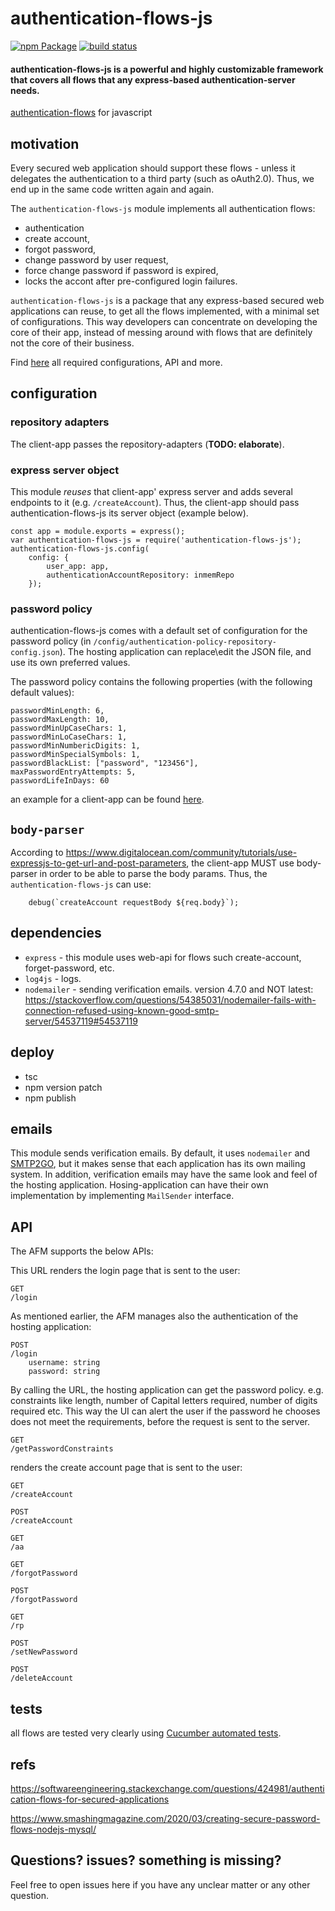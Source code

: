 # authentication-flows-js

[![npm Package](https://img.shields.io/npm/v/authentication-flows-js.svg?style=flat-square)](https://www.npmjs.org/package/authentication-flows-js)
[![build status](https://api.travis-ci.com/OhadR/authentication-flows-js.svg)](http://travis-ci.com/OhadR/authentication-flows-js)

#### authentication-flows-js is a powerful and highly customizable framework that covers all flows that any express-based authentication-server needs.

[authentication-flows](https://github.com/OhadR/authentication-flows) for javascript

## motivation

Every secured web application should support these flows - unless it delegates the authentication to a third party
(such as oAuth2.0). Thus, we end up in the same code written again and again. 

The `authentication-flows-js` module implements all authentication flows: 

 * authentication
 * create account, 
 * forgot password, 
 * change password by user request, 
 * force change password if password is expired,
 * locks the accont after pre-configured login failures.
 
`authentication-flows-js` is a package that any express-based secured web applications can reuse, to get all the flows 
implemented, with a minimal set of configurations. 
This way developers can concentrate on developing the core of their app, instead of messing around with flows that are
definitely not the core of their business.
 

Find [here](here) all required configurations, API and more.
 

## configuration

### repository adapters

The client-app passes the repository-adapters (**TODO: elaborate**).  

### express server object

This module *reuses* that client-app' express server and adds several endpoints to it (e.g. `/createAccount`).
Thus, the client-app should pass authentication-flows-js its server object (example below).


    const app = module.exports = express();
    var authentication-flows-js = require('authentication-flows-js');
    authentication-flows-js.config(
        config: {
            user_app: app, 
            authenticationAccountRepository: inmemRepo
        });

### password policy

authentication-flows-js comes with a default set of configuration for the password policy (in 
`/config/authentication-policy-repository-config.json`). The hosting application can replace\edit the JSON file, and use 
its own preferred values. 

The password policy contains the following properties (with the following default values):

    passwordMinLength: 6,
    passwordMaxLength: 10,
    passwordMinUpCaseChars: 1,
    passwordMinLoCaseChars: 1,
    passwordMinNumbericDigits: 1,
    passwordMinSpecialSymbols: 1,
    passwordBlackList: ["password", "123456"],
    maxPasswordEntryAttempts: 5,
    passwordLifeInDays: 60

an example for a client-app can be found [here](https://github.com/OhadR/authentication-flows-js-app).

## `body-parser`

According to https://www.digitalocean.com/community/tutorials/use-expressjs-to-get-url-and-post-parameters, the client-app
MUST use body-parser in order to be able to parse the body params.
Thus, the `authentication-flows-js` can use:

        debug(`createAccount requestBody ${req.body}`);


## dependencies

* `express` - this module uses web-api for flows such create-account, forget-password, etc.
* `log4js` - logs.
* `nodemailer` - sending verification emails. version 4.7.0 and NOT latest: https://stackoverflow.com/questions/54385031/nodemailer-fails-with-connection-refused-using-known-good-smtp-server/54537119#54537119


## deploy 
* tsc
* npm version patch
* npm publish

## emails

This module sends verification emails. By default, it uses `nodemailer` and [SMTP2GO](https://www.smtp2go.com/),
but it makes sense that each application has its own mailing system. In addition, verification emails
may have the same look and feel of the hosting application. Hosing-application can have their own implementation by implementing `MailSender` interface.

## API
   
The AFM supports the below APIs:

This URL renders the login page that is sent to the user:

    GET
    /login

As mentioned earlier, the AFM manages also the authentication of the hosting application:
   
    POST
    /login
        username: string
        password: string
   
By calling the URL, the hosting application can get the password policy. e.g. constraints like length, number of Capital 
letters required, number of digits required etc. This way the UI can alert the user if the password he chooses does not meet 
the requirements, before the request is sent to the server.

    GET
    /getPasswordConstraints

renders the create account page that is sent to the user:
   
    GET 
    /createAccount
   
    POST 
    /createAccount
    
    GET
    /aa
    
    GET 
    /forgotPassword
    
    POST 
    /forgotPassword
    
    GET 
    /rp
    
    POST 
    /setNewPassword
    
    POST 
    /deleteAccount

## tests

all flows are tested very clearly using [Cucumber automated tests](https://github.com/OhadR/authentication-flows-js-automation).


## refs

https://softwareengineering.stackexchange.com/questions/424981/authentication-flows-for-secured-applications

https://www.smashingmagazine.com/2020/03/creating-secure-password-flows-nodejs-mysql/

## Questions? issues? something is missing?

Feel free to open issues here if you have any unclear matter or any other question.